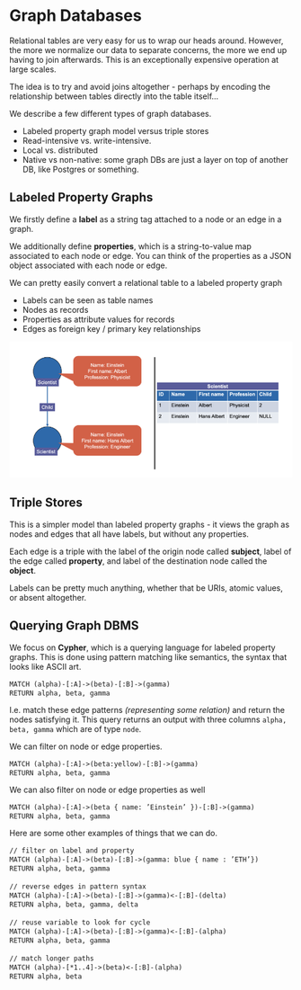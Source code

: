 # Graph Databases

Relational tables are very easy for us to wrap our heads around. However, the
more we normalize our data to separate concerns, the more we end up having to
join afterwards. This is an exceptionally expensive operation at large scales.

The idea is to try and avoid joins altogether - perhaps by encoding the
relationship between tables directly into the table itself...

We describe a few different types of graph databases.

- Labeled property graph model versus triple stores
- Read-intensive vs. write-intensive.
- Local vs. distributed
- Native vs non-native: some graph DBs are just a layer on top of another
    DB, like Postgres or something.

## Labeled Property Graphs

We firstly define a **label** as a string tag attached to a node or an edge in
a graph.

We additionally define **properties**, which is a string-to-value map 
associated to each node or edge. You can think of the properties as a JSON
object associated with each node or edge.

We can pretty easily convert a relational table to a labeled property graph

- Labels can be seen as table names
- Nodes as records
- Properties as attribute values for records
- Edges as foreign key / primary key relationships

![Relational table as an equivalent graph DB](images/graph-relational.png)

## Triple Stores

This is a simpler model than labeled property graphs - it views the graph as
nodes and edges that all have labels, but without any properties.

Each edge is a triple with the label of the origin node called **subject**, 
label of the edge called **property**, and label of the destination node called
the **object**.

Labels can be pretty much anything, whether that be URIs, atomic values, or 
absent altogether.

## Querying Graph DBMS

We focus on **Cypher**, which is a querying language for labeled property
graphs. This is done using pattern matching like semantics, the syntax that
looks like ASCII art.

```
MATCH (alpha)-[:A]->(beta)-[:B]->(gamma)
RETURN alpha, beta, gamma
```

I.e. match these edge patterns _(representing some relation)_ and return the
nodes satisfying it. This query returns an output with three columns 
`alpha, beta, gamma` which are of type `node`. 

We can filter on node or edge properties.

```
MATCH (alpha)-[:A]->(beta:yellow)-[:B]->(gamma)
RETURN alpha, beta, gamma
```

We can also filter on node or edge properties as well

```
MATCH (alpha)-[:A]->(beta { name: ’Einstein’ })-[:B]->(gamma)
RETURN alpha, beta, gamma
```

Here are some other examples of things that we can do.

```
// filter on label and property
MATCH (alpha)-[:A]->(beta)-[:B]->(gamma: blue { name : ’ETH’})
RETURN alpha, beta, gamma

// reverse edges in pattern syntax
MATCH (alpha)-[:A]->(beta)-[:B]->(gamma)<-[:B]-(delta)
RETURN alpha, beta, gamma, delta

// reuse variable to look for cycle
MATCH (alpha)-[:A]->(beta)-[:B]->(gamma)<-[:B]-(alpha)
RETURN alpha, beta, gamma

// match longer paths
MATCH (alpha)-[*1..4]->(beta)<-[:B]-(alpha)
RETURN alpha, beta
```
